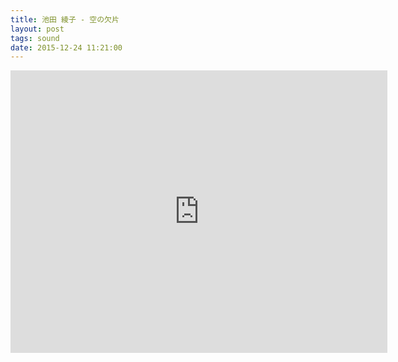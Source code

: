 ```yaml
---
title: 池田 綾子 - 空の欠片
layout: post
tags: sound
date: 2015-12-24 11:21:00
---
```

<iframe width="603" height="452" src="https://www.youtube.com/embed/MAD3xcpDJZ4" frameborder="0" allowfullscreen="true"></iframe>
